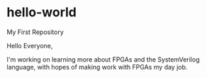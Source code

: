 # hello-world
My First Repository

Hello Everyone,

I'm working on learning more about FPGAs and the SystemVerilog language, with hopes of making work with FPGAs my day job.
